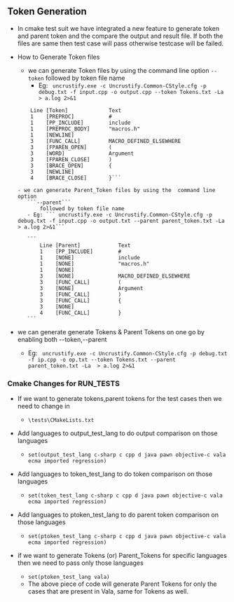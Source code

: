 ## Token Generation
- In cmake test suit we have integrated a new feature to generate token and parent token and the compare the output and result file. If both the files are same then test case will pass otherwise testcase will be failed.
- How to Generate Token files 
	- we can generate Token files by using the  command line option 
	```--token```
	followed by token file name
		- Eg: ``` uncrustify.exe -c Uncrustify.Common-CStyle.cfg -p debug.txt -f input.cpp -o output.cpp --token Tokens.txt -La  > a.log 2>&1```
	
	 ```
		 Line [Token]             Text
		 1    [PREPROC]           #
		 1    [PP_INCLUDE]        include
		 1    [PREPROC_BODY]      "macros.h"
		 1    [NEWLINE]           
		 3    [FUNC_CALL]         MACRO_DEFINED_ELSEWHERE
		 3    [FPAREN_OPEN]       (
		 3    [WORD]              Argument
		 3    [FPAREN_CLOSE]      )
		 3    [BRACE_OPEN]        {
		 3    [NEWLINE]           
		 4    [BRACE_CLOSE]       }```
		 
	- we can generate Parent_Token files by using the  command line option 
		```--parent``` 
			followed by token file name
		- Eg: ``` uncrustify.exe -c Uncrustify.Common-CStyle.cfg -p debug.txt -f input.cpp -o output.txt --parent parent_token.txt -La  > a.log 2>&1```
		
		```
			Line [Parent]            Text
			1    [PP_INCLUDE]        #
			1    [NONE]              include
			1    [NONE]              "macros.h"
			1    [NONE]              
			3    [NONE]              MACRO_DEFINED_ELSEWHERE
			3    [FUNC_CALL]         (
			3    [NONE]              Argument
			3    [FUNC_CALL]         )
			3    [FUNC_CALL]         {
			3    [NONE]              
			4    [FUNC_CALL]         }
		```
- we can generate generate Tokens & Parent Tokens on one go by enabling both --token,--parent
	- Eg: ``` uncrustify.exe -c Uncrustify.Common-CStyle.cfg -p debug.txt -f ip.cpp -o op.txt --token Tokens.txt --parent parent_token.txt -La  > a.log 2>&1```

### Cmake Changes for RUN_TESTS
- If we want to generate tokens,parent tokens for the test cases then we need to change in 
	- ```\tests\CMakeLists.txt```

- Add languages to output_test_lang to do output comparison on those languages
	- ```set(output_test_lang c-sharp c cpp d java pawn objective-c vala ecma imported regression)```

- Add languages to token_test_lang to do token comparison on those languages
	- ```set(token_test_lang c-sharp c cpp d java pawn objective-c vala ecma imported regression)```

- Add languages to ptoken_test_lang to do parent token comparison on those languages
	- ```set(ptoken_test_lang c-sharp c cpp d java pawn objective-c vala ecma imported regression)```
- if we want to generate Tokens (or) Parent_Tokens for specific languages then we need to pass only those languages
	- ```set(ptoken_test_lang vala)```
	- The above piece of code will generate Parent Tokens for only the cases that are present in Vala, same for Tokens as well.
